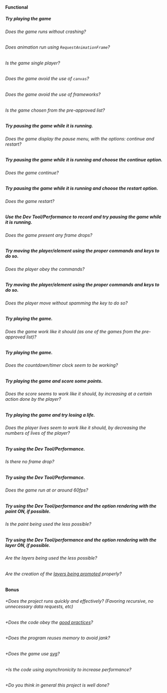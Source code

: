 #### Functional

##### Try playing the game

###### Does the game runs without crashing?

###### Does animation run using `RequestAnimationFrame`?

###### Is the game single player?

###### Does the game avoid the use of `canvas`?

###### Does the game avoid the use of frameworks?

###### Is the game chosen from the pre-approved list?

##### Try pausing the game while it is running.

###### Does the game display the pause menu, with the options: continue and restart?

##### Try pausing the game while it is running and choose the continue option.

###### Does the game continue?

##### Try pausing the game while it is running and choose the restart option.

###### Does the game restart?

##### Use the Dev Tool/Performance to record and try pausing the game while it is running.

###### Does the game present any frame drops?

##### Try moving the player/element using the proper commands and keys to do so.

###### Does the player obey the commands?

##### Try moving the player/element using the proper commands and keys to do so.

###### Does the player move without spamming the key to do so?

##### Try playing the game.

###### Does the game work like it should (as one of the games from the pre-approved list)?

##### Try playing the game.

###### Does the countdown/timer clock seem to be working?

##### Try playing the game and score some points.

###### Does the score seems to work like it should, by increasing at a certain action done by the player?

##### Try playing the game and try losing a life.

###### Does the player lives seem to work like it should, by decreasing the numbers of lives of the player?

##### Try using the Dev Tool/Performance.

###### Is there no frame drop?

##### Try using the Dev Tool/Performance.

###### Does the game run at or around 60fps?

##### Try using the Dev Tool/performance and the option rendering with the paint ON, if possible.

###### Is the paint being used the less possible?

##### Try using the Dev Tool/performance and the option rendering with the layer ON, if possible.

###### Are the layers being used the less possible?

###### Are the creation of the [layers being promoted](https://developers.google.com/web/fundamentals/performance/rendering/stick-to-compositor-only-properties-and-manage-layer-count) properly?

#### Bonus

###### +Does the project runs quickly and effectively? (Favoring recursive, no unnecessary data requests, etc)

###### +Does the code obey the [good practices](../../good-practices/README.md)?

###### +Does the program reuses memory to avoid jank?

###### +Does the game use [svg](https://developer.mozilla.org/en-US/docs/Web/SVG)?

###### +Is the code using asynchronicity to increase performance?

###### +Do you think in general this project is well done?
